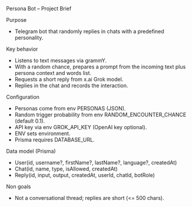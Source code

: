 Persona Bot – Project Brief

Purpose
- Telegram bot that randomly replies in chats with a predefined personality.

Key behavior
- Listens to text messages via grammY.
- With a random chance, prepares a prompt from the incoming text plus persona context and words list.
- Requests a short reply from x.ai Grok model.
- Replies in the chat and records the interaction.

Configuration
- Personas come from env PERSONAS (JSON).
- Random trigger probability from env RANDOM_ENCOUNTER_CHANCE (default 0.1).
- API key via env GROK_API_KEY (OpenAI key optional).
- ENV sets environment.
- Prisma requires DATABASE_URL.

Data model (Prisma)
- User(id, username?, firstName?, lastName?, language?, createdAt)
- Chat(id, name, type, isAllowed, createdAt)
- Reply(id, input, output, createdAt, userId, chatId, botRole)

Non goals
- Not a conversational thread; replies are short (<= 500 chars).
